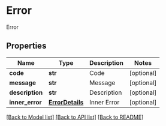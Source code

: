 # Error

Error

## Properties

Name | Type | Description | Notes
---- | ---- | ----------- | -----
**code** | **str** | Code | [optional] 
**message** | **str** | Message | [optional] 
**description** | **str** | Description | [optional] 
**inner_error** | [**ErrorDetails**](ErrorDetails.md) | Inner Error | [optional] 

[[Back to Model list]](../README.md#documentation-for-models) [[Back to API list]](../README.md#documentation-for-api-endpoints) [[Back to README]](../README.md)
